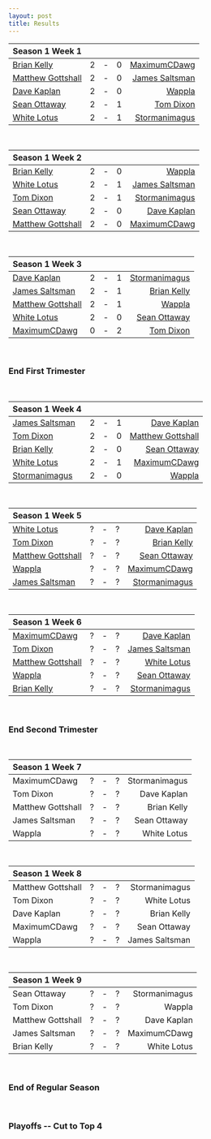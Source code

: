 ```yaml
---
layout: post
title: Results
---
```





|  **Season 1 Week 1** |   |   |   |   |
| --- |:---:|:---:|:---:|---:|
| [Brian Kelly](/BK1-Dragonlord-Mentor-Control)  | 2 | - | 0 | [MaximumCDawg](/MCD1-Dark-Times)
| [Matthew Gottshall](/MG1-Mono-Blue-Control) | 2 | - | 0 | [James Saltsman](/JGS1-Stax) |
| [Dave Kaplan](/DK1-UR-Delver)  | 2 | - | 0 | [Wappla](/W1-URg-Delver) |
| [Sean Ottaway](/SO1-Oath) | 2 | - | 1 | [Tom Dixon](/TD1-Landstill) |
| [White Lotus](/WL1-Jeskai-Gush-Control) | 2 | - | 1 | [Stormanimagus](/ST1-Stone-Cold-Humans) |

<br />

|  **Season 1 Week 2** |   |   |   |   |
| --- |:---:|:---:|:---:|---:|
| [Brian Kelly](/BK1-Dragonlord-Mentor-Control)  | 2 | - | 0 | [Wappla](/W1-URg-Delver) |
| [White Lotus](/WL1-Jeskai-Gush-Control) | 2 | - | 1 | [James Saltsman](/JGS1-Stax) |
| [Tom Dixon](/TD1-Landstill) | 2 | - | 1 | [Stormanimagus](/ST1-Stone-Cold-Humans) |
| [Sean Ottaway](/SO1-Oath) | 2 | - | 0 | [Dave Kaplan](/DK1-UR-Delver) |
| [Matthew Gottshall](/MG1-Mono-Blue-Control) | 2 | - | 0 |  [MaximumCDawg](/MCD1-Dark-Times) |

<br />

|  **Season 1 Week 3** |   |   |   |   |
| --- |:---:|:---:|:---:|---:|
| [Dave Kaplan](/DK1-UR-Delver) | 2 | - | 1 | [Stormanimagus](/ST1-Stone-Cold-Humans) |
| [James Saltsman](/JGS1-Stax) | 2 | - | 1 | [Brian Kelly](/BK1-Dragonlord-Mentor-Control) |
| [Matthew Gottshall](/MG1-Mono-Blue-Control) | 2 | - | 1 |  [Wappla](/W1-URg-Delver) |
| [White Lotus](/WL1-Jeskai-Gush-Control) | 2 | - | 0 | [Sean Ottaway](/SO1-Oath) |
| [MaximumCDawg](/MCD1-Dark-Times) | 0 | - | 2 | [Tom Dixon](/TD1-Landstill) |

<br />

### End First Trimester
<br />


|  **Season 1 Week 4** |   |   |   |   |
| --- |:---:|:---:|:---:|---:|
| [James Saltsman](/JGS2-Martello-Shops) | 2 | - | 1 | [Dave Kaplan](/DK2-UR-Delver)|
| [Tom Dixon](/TD2-Dredge) | 2 | - | 0 | [Matthew Gottshall](/MG2-UR-Delver) |
| [Brian Kelly](/BK2-Dragonlord-Oath) | 2 | - | 0 | [Sean Ottaway](/SO2-Punishing-Dack) |
| [White Lotus](/WL2-Neo-Academy) | 2 | - | 1 | [MaximumCDawg](/MCD2-The-White-Gate) |
| [Stormanimagus](/ST2-California-Shops) | 2 | - | 0 | [Wappla](/W2-Esper-Dragons) |


<br />

|  **Season 1 Week 5** |   |   |   |   |
| --- |:---:|:---:|:---:|---:|
| [White Lotus](/WL2-Neo-Academy) | ? | - | ? | [Dave Kaplan](/DK2-UR-Delver) |
| [Tom Dixon](/TD2-Dredge) | ? | - | ? | [Brian Kelly](/BK2-Dragonlord-Oath) |
| [Matthew Gottshall](/MG2-UR-Delver) | ? | - | ? | [Sean Ottaway](/SO2-Punishing-Dack) |
| [Wappla](/W2-Esper-Dragons)  | ? | - | ? | [MaximumCDawg](/MCD2-The-White-Gate) |
| [James Saltsman](/JGS2-Stax) | ? | - | ? | [Stormanimagus](/ST2-California-Shops) |

<br />

|  **Season 1 Week 6** |   |   |   |   |
| --- |:---:|:---:|:---:|---:|
| [MaximumCDawg](/MCD2-The-White-Gate) | ? | - | ? | [Dave Kaplan](/DK2-UR-Delver) |
| [Tom Dixon](/TD2-Dredge) | ? | - | ? | [James Saltsman](/JGS2-Stax) |
| [Matthew Gottshall](/MG2-UR-Delver) | ? | - | ? | [White Lotus](/WL2-Neo-Academy) |
| [Wappla](/W2-Esper-Dragons) | ? | - | ? | [Sean Ottaway](/SO2-Punishing-Dack) |
| [Brian Kelly](/BK2-Dragonlord-Oath) | ? | - | ? | [Stormanimagus](/ST2-California-Shops) |

<br />

### End Second Trimester
<br />

|  **Season 1 Week 7** |   |   |   |   |
| --- |:---:|:---:|:---:|---:|
| MaximumCDawg | ? | - | ? | Stormanimagus |
| Tom Dixon | ? | - | ? | Dave Kaplan |
| Matthew Gottshall | ? | - | ? | Brian Kelly |
| James Saltsman  | ? | - | ? | Sean Ottaway |
| Wappla | ? | - | ? | White Lotus |


<br />

|  **Season 1 Week 8** |   |   |   |   |
| --- |:---:|:---:|:---:|---:|
| Matthew Gottshall | ? | - | ? | Stormanimagus |
| Tom Dixon | ? | - | ? | White Lotus |
| Dave Kaplan | ? | - | ? | Brian Kelly |
| MaximumCDawg | ? | - | ? | Sean Ottaway |
| Wappla | ? | - | ? | James Saltsman |

<br />

|  **Season 1 Week 9** |   |   |   |   |
| --- |:---:|:---:|:---:|---:|
| Sean Ottaway | ? | - | ? | Stormanimagus |
| Tom Dixon | ? | - | ? | Wappla |
| Matthew Gottshall | ? | - | ? | Dave Kaplan |
| James Saltsman  | ? | - | ? | MaximumCDawg |
| Brian Kelly | ? | - | ? | White Lotus |

<br />

### End of Regular Season
<br />

### Playoffs -- Cut to Top 4



